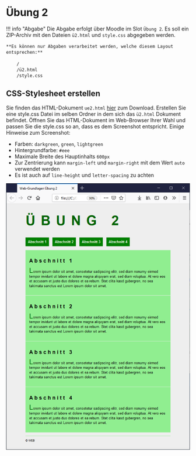 # Übung 2

!!! info "Abgabe"
    Die Abgabe erfolgt über Moodle im Slot `Übung 2`. Es soll ein ZIP-Archiv mit den Dateien `ü2.html` und `style.css` abgegeben werden.

    **Es können nur Abgaben verarbeitet werden, welche diesem Layout entsprechen:**

        /
        /ü2.html
        /style.css


## CSS-Stylesheet erstellen

Sie finden das HTML-Dokument `ue2.html` [hier](ü2.html) zum Download. Erstellen Sie eine style.css Datei im selben Ordner in dem sich das `ü2.html` Dokument befindet. Öffnen Sie das HTML-Dokument im Web-Browser Ihrer Wahl und passen Sie die style.css so an, dass es dem Screenshot entspricht. Einige Hinweise zum Screenshot:

 - Farben: `darkgreen`, `green`, `lightgreen`
 - Hintergrundfarbe: `#eee`
 - Maximale Breite des Hauptinhalts `600px`
 - Zur Zentrierung kann `margin-left` und `margin-right` mit dem Wert `auto` verwendet werden
 - Es ist auch auf `line-height` und `letter-spacing` zu achten

![Beispiel HTML-Dokument](02.png "Beispiel HTML-Dokument")